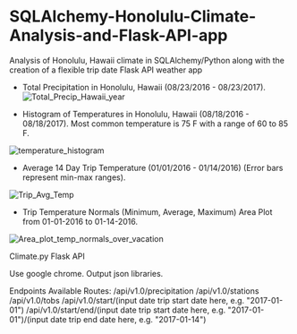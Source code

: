 # SQLAlchemy-Honolulu-Climate-Analysis-and-Flask-API-app
Analysis of  Honolulu, Hawaii climate in  SQLAlchemy/Python along with the creation of a flexible trip date Flask API weather app



- Total Precipitation in Honolulu, Hawaii (08/23/2016 - 08/23/2017).
![Total_Precip_Hawaii_year](https://user-images.githubusercontent.com/48166327/60390825-23ebbd00-9a94-11e9-8e30-a0b42b252fd9.png)



- Histogram of Temperatures in Honolulu, Hawaii (08/18/2016 - 08/18/2017). Most common temperature is 75 F with a range of 60 to 85 F. 

![temperature_histogram](https://user-images.githubusercontent.com/48166327/60390828-28b07100-9a94-11e9-9548-dbcf6ef8fc5d.png)



- Average 14 Day Trip Temperature (01/01/2016 - 01/14/2016) (Error bars represent min-max ranges).

![Trip_Avg_Temp](https://user-images.githubusercontent.com/48166327/60390830-2b12cb00-9a94-11e9-97ba-d56aabf52562.png)



- Trip Temperature Normals (Minimum, Average, Maximum) Area Plot from 01-01-2016 to 01-14-2016.

![Area_plot_temp_normals_over_vacation](https://user-images.githubusercontent.com/48166327/60390831-2f3ee880-9a94-11e9-9525-16d43888bccd.png)





Climate.py Flask API

Use google chrome. Output json libraries.

Endpoints
Available Routes:
        /api/v1.0/precipitation
        /api/v1.0/stations
        /api/v1.0/tobs
        /api/v1.0/start/(input date trip start date here, e.g. "2017-01-01")
        /api/v1.0/start/end/(input date trip start date here, e.g. "2017-01-01")/(input date trip end date here, e.g. "2017-01-14")

